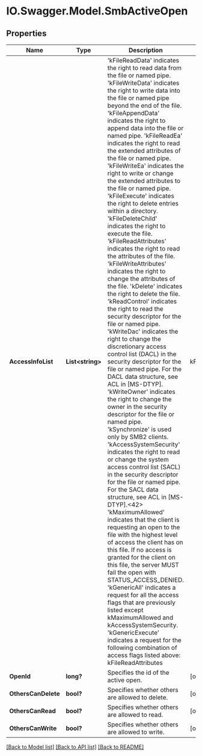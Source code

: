# IO.Swagger.Model.SmbActiveOpen
## Properties

Name | Type | Description | Notes
------------ | ------------- | ------------- | -------------
**AccessInfoList** | **List&lt;string&gt;** | &#39;kFileReadData&#39; indicates the right to read data from the file or named pipe. &#39;kFileWriteData&#39; indicates the right to write data into the file or named pipe beyond the end of the file. &#39;kFileAppendData&#39; indicates the right to append data into the file or named pipe. &#39;kFileReadEa&#39; indicates the right to read the extended attributes of the file or named pipe. &#39;kFileWriteEa&#39; indicates the right to write or change the extended attributes to the file or named pipe. &#39;kFileExecute&#39; indicates the right to delete entries within a directory. &#39;kFileDeleteChild&#39; indicates the right to execute the file. &#39;kFileReadAttributes&#39; indicates the right to read the attributes of the file. &#39;kFileWriteAttributes&#39; indicates the right to change the attributes of the file. &#39;kDelete&#39; indicates the right to delete the file. &#39;kReadControl&#39; indicates the right to read the security descriptor for the file or named pipe. &#39;kWriteDac&#39; indicates the right to change the discretionary access control list (DACL) in the security descriptor for the file or named pipe. For the DACL data structure, see ACL in [MS-DTYP]. &#39;kWriteOwner&#39; indicates the right to change the owner in the security descriptor for the file or named pipe. &#39;kSynchronize&#39; is used only by SMB2 clients. &#39;kAccessSystemSecurity&#39; indicates the right to read or change the system access control list (SACL) in the security descriptor for the file or named pipe. For the SACL data structure, see ACL in [MS-DTYP].&lt;42&gt; &#39;kMaximumAllowed&#39; indicates that the client is requesting an open to the file with the highest level of access the client has on this file. If no access is granted for the client on this file, the server MUST fail the open with STATUS_ACCESS_DENIED. &#39;kGenericAll&#39; indicates a request for all the access flags that are previously listed except kMaximumAllowed and kAccessSystemSecurity. &#39;kGenericExecute&#39; indicates a request for the following combination of access flags listed above: kFileReadAttributes| kFileExecute| kSynchronize| kReadControl. &#39;kGenericWrite&#39; indicates a request for the following combination of access flags listed above: kFileWriteData| kFileAppendData| kFileWriteAttributes| kFileWriteEa| kSynchronize| kReadControl. &#39;kGenericRead&#39; indicates a request for the following combination of access flags listed above: kFileReadData| kFileReadAttributes| kFileReadEa| kSynchronize| kReadControl. | [optional] 
**OpenId** | **long?** | Specifies the id of the active open. | [optional] 
**OthersCanDelete** | **bool?** | Specifies whether others are allowed to delete. | [optional] 
**OthersCanRead** | **bool?** | Specifies whether others are allowed to read. | [optional] 
**OthersCanWrite** | **bool?** | Specifies whether others are allowed to write. | [optional] 

[[Back to Model list]](../README.md#documentation-for-models) [[Back to API list]](../README.md#documentation-for-api-endpoints) [[Back to README]](../README.md)

